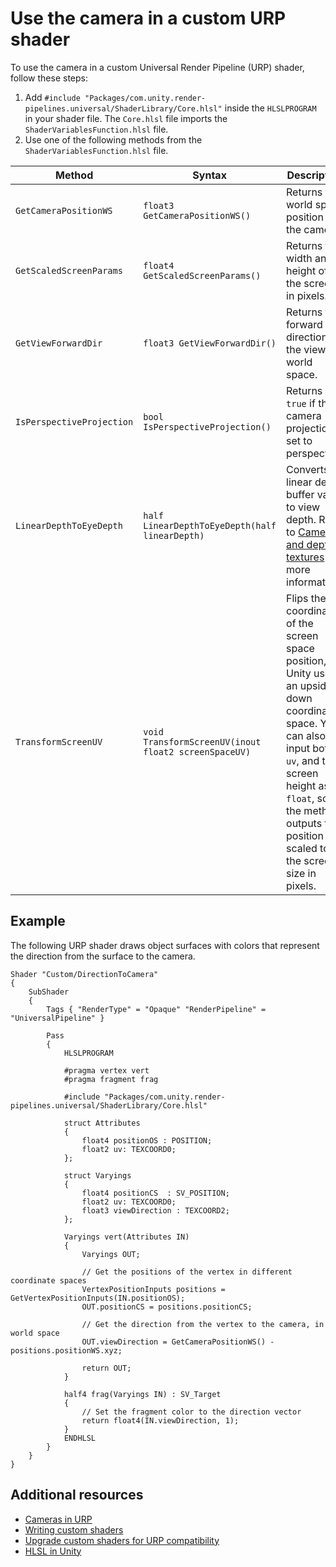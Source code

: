# Use the camera in a custom URP shader

To use the camera in a custom Universal Render Pipeline (URP) shader, follow these steps:

1. Add `#include "Packages/com.unity.render-pipelines.universal/ShaderLibrary/Core.hlsl"` inside the `HLSLPROGRAM` in your shader file. The `Core.hlsl` file imports the `ShaderVariablesFunction.hlsl` file.
2. Use one of the following methods from the `ShaderVariablesFunction.hlsl` file.

| **Method** | **Syntax** | **Description** |
|-|-|-|
| `GetCameraPositionWS` | `float3 GetCameraPositionWS()` | Returns the world space position of the camera. |
| `GetScaledScreenParams` | `float4 GetScaledScreenParams()` | Returns the width and height of the screen in pixels. |
| `GetViewForwardDir` | `float3 GetViewForwardDir()` | Returns the forward direction of the view in world space. |
| `IsPerspectiveProjection` | `bool IsPerspectiveProjection()` | Returns `true` if the camera projection is set to perspective. |
| `LinearDepthToEyeDepth` | `half LinearDepthToEyeDepth(half linearDepth)` | Converts a linear depth buffer value to view depth. Refer to [Cameras and depth textures](https://docs.unity3d.com/Manual/SL-CameraDepthTexture.html) for more information. |
| `TransformScreenUV` | `void TransformScreenUV(inout float2 screenSpaceUV)` | Flips the y coordinate of the screen space position, if Unity uses an upside-down coordinate space. You can also input both a `uv`, and the screen height as a `float`, so the method outputs the position scaled to the screen size in pixels. |

## Example

The following URP shader draws object surfaces with colors that represent the direction from the surface to the camera.

```hlsl
Shader "Custom/DirectionToCamera"
{
    SubShader
    {
        Tags { "RenderType" = "Opaque" "RenderPipeline" = "UniversalPipeline" }

        Pass
        {
            HLSLPROGRAM

            #pragma vertex vert
            #pragma fragment frag

            #include "Packages/com.unity.render-pipelines.universal/ShaderLibrary/Core.hlsl"

            struct Attributes
            {
                float4 positionOS : POSITION;
                float2 uv: TEXCOORD0;
            };

            struct Varyings
            {
                float4 positionCS  : SV_POSITION;
                float2 uv: TEXCOORD0;
                float3 viewDirection : TEXCOORD2;
            };

            Varyings vert(Attributes IN)
            {
                Varyings OUT;

                // Get the positions of the vertex in different coordinate spaces
                VertexPositionInputs positions = GetVertexPositionInputs(IN.positionOS);
                OUT.positionCS = positions.positionCS;

                // Get the direction from the vertex to the camera, in world space
                OUT.viewDirection = GetCameraPositionWS() - positions.positionWS.xyz;

                return OUT;
            }

            half4 frag(Varyings IN) : SV_Target
            {
                // Set the fragment color to the direction vector
                return float4(IN.viewDirection, 1);
            }
            ENDHLSL
        }
    }
}
```

## Additional resources

- [Cameras in URP](cameras/camera-differences-in-urp.md)
- [Writing custom shaders](writing-custom-shaders-urp.md)
- [Upgrade custom shaders for URP compatibility](urp-shaders/birp-urp-custom-shader-upgrade-guide.md)
- [HLSL in Unity](https://docs.unity3d.com/Manual/SL-ShaderPrograms.html)

